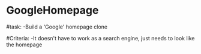 # GoogleHomepage

#task:
-Build a 'Google' homepage clone

#Criteria:
-It doesn't have to work as a search engine, just needs to look like the homepage
 
